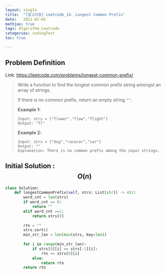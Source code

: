 ```yaml
---
layout: single
title:  "[알고리즘] Leetcode_14. Longest Common Prefix"
date:   2021-02-02
mathjax: true
tags: Algorithm Leetcode
categories: codingTest
toc: true

---
```

## Problem Definition

Link: https://leetcode.com/problems/longest-common-prefix/

 > Write a function to find the longest common prefix string amongst an array of strings.
 >
 > If there is no common prefix, return an empty string `""`.
 >
 >  
 >
 > **Example 1:**
 >
 > ```
 > Input: strs = ["flower","flow","flight"]
 > Output: "fl"
 > ```
 >
 > **Example 2:**
 >
 > ```
 > Input: strs = ["dog","racecar","car"]
 > Output: ""
 > Explanation: There is no common prefix among the input strings.
 > ```

## Initial Solution : $$O(n)$$

```python
class Solution:
    def longestCommonPrefix(self, strs: List[str]) -> str:
        word_cnt = len(strs)
        if word_cnt == 0:
            return ""
        elif word_cnt ==1:
            return strs[0]
        
        rtn = ""
        strs.sort()
        min_str_len = len(min(strs, key=len))
        
        for i in range(min_str_len):
            if strs[0][i] == strs[-1][i]:
                rtn += strs[0][i]
            else:
                return rtn
        return rtn
```

